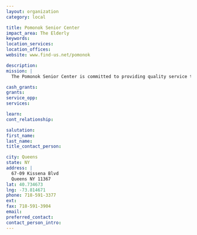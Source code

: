 ```yaml
---
layout: organization
category: local

title: Pomonok Senior Center
impact_area: The Elderly
keywords: 
location_services: 
location_offices: 
website: www.find-us.net/pomonok

description: 
mission: |
  The Pomonok Senior Center is committed to providing quality service to our seniors.

cash_grants: 
grants: 
service_opp: 
services: 

learn: 
cont_relationship: 

salutation: 
first_name: 
last_name: 
title_contact_person: 

city: Queens
state: NY
address: |
  67-09 Kissena Blvd    
  Queens NY 11367
lat: 40.734673
lng: -73.814671
phone: 718-591-3377
ext: 
fax: 718-591-3904
email: 
preferred_contact: 
contact_person_intro: 
---
```

